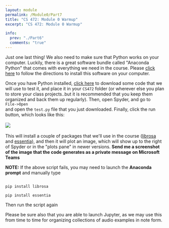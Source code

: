 ```yaml
---
layout: module
permalink: /Module0/Part7
title: "CS 472: Module 0 Warmup"
excerpt: "CS 472: Module 0 Warmup"

info:
  prev: "./Part6"
  comments: "true"
---
```

<p>
Just one last thing!  We also need to make sure that Python works on your computer.  Luckily, there is a great software bundle called "Anaconda Python" that comes with everything we need in the course.  Please <a href = "http://www.ctralie.com/Teaching/CS472A_S2021/Software/index.html">click here</a> to follow the directions to install this software on your computer.  
</p>

<p>
Once you have Python installed, <a href = "../images/Module0/test.py">click here</a> to download some code that we will use to test it, and place it in your <code>CS472</code> folder (or wherever else you plan to store your class projects..but it is recommended that you keep them organized and back them up regularly).  Then, open Spyder, and go to <BR>
<code>File->Open</code><BR>
and open the <code>test.py</code> file that you just downloaded.  Finally, click the run button, which looks like this:<BR><BR>

<img src = "../images/Module0/Run.png">
<BR><BR>
This will install a couple of packages that we'll use in the course (<a href = "https://librosa.org/">librosa</a> and <a href = "https://essentia.upf.edu/">essentia</a>), and then it will plot an image, which will show up to the right of Spyder or in the "plots pane" in newer versions.  <b>Send me a screenshot of the image that the code generates as a private message on Microsoft Teams</b>
</p>

<p>
<b>NOTE:</b> If the above script fails, you may need to launch the <b>Anaconda prompt</b> and manually type
</p>
<code>
pip install librosa
</code>
<code>
pip install essentia
</code>
<p>
Then run the script again
</p>

<p>
Please be sure also that you are able to launch Jupyter, as we may use this from time to time for organizing collections of audio examples in note form.
</p>


